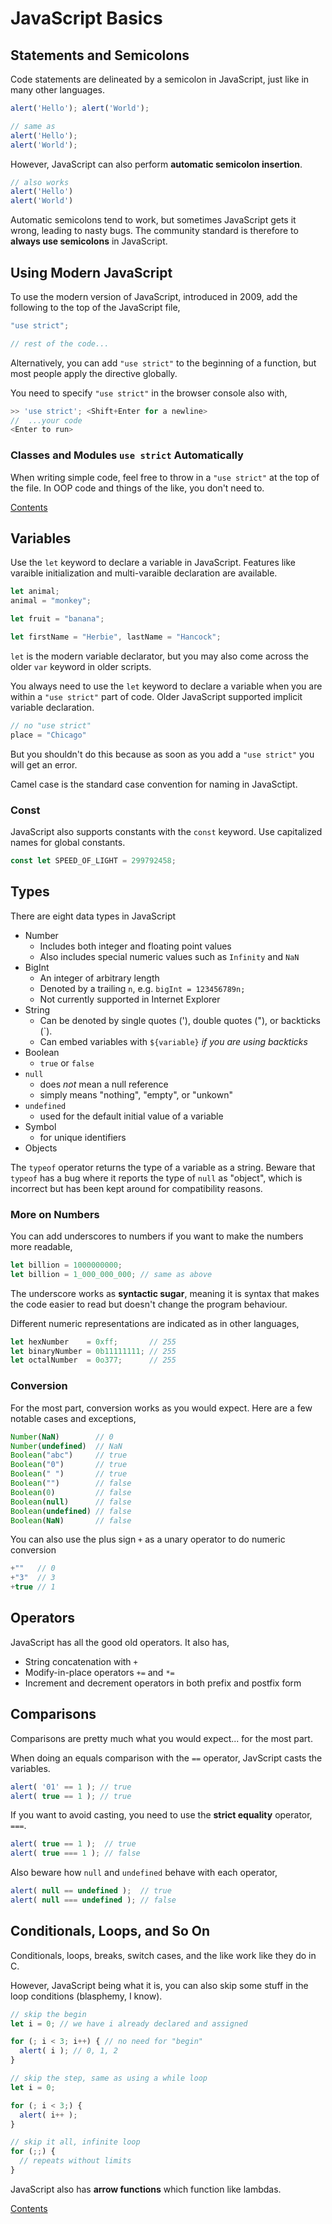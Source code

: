 # JavaScript Basics

## Statements and Semicolons

Code statements are delineated by a semicolon in JavaScript, just like in many other languages.

```js
alert('Hello'); alert('World');

// same as
alert('Hello');
alert('World');
```

However, JavaScript can also perform **automatic semicolon insertion**.

```js
// also works
alert('Hello')
alert('World')
```

Automatic semicolons tend to work, but sometimes JavaScript gets it wrong, leading to nasty bugs. The community standard is therefore to **always use semicolons** in JavaScript.

## Using Modern JavaScript

To use the modern version of JavaScript, introduced in 2009, add the following to the top of the JavaScript file,

```js
"use strict";

// rest of the code...
```

Alternatively, you can add `"use strict"` to the beginning of a function, but most people apply the directive globally.

You need to specify `"use strict"` in the browser console also with,

```js
>> 'use strict'; <Shift+Enter for a newline>
//  ...your code
<Enter to run>
```

### Classes and Modules `use strict` Automatically

When writing simple code, feel free to throw in a `"use strict"` at the top of the file. In OOP code and things of the like, you don't need to.

[Contents](_main_javascript_notes.md)

## Variables

Use the `let` keyword to declare a variable in JavaScript. Features like varaible initialization and multi-varaible declaration are available.

```js
let animal;
animal = "monkey";

let fruit = "banana";

let firstName = "Herbie", lastName = "Hancock";
```

`let` is the modern variable declarator, but you may also come across the older `var` keyword in older scripts.

You always need to use the `let` keyword to declare a variable when you are within a `"use strict"` part of code. Older JavaScript supported implicit variable declaration.

```js
// no "use strict"
place = "Chicago"
```

But you shouldn't do this because as soon as you add a `"use strict"` you will get an error.

Camel case is the standard case convention for naming in JavaSctipt.

### Const

JavaScript also supports constants with the `const` keyword. Use capitalized names for global constants.

```js
const let SPEED_OF_LIGHT = 299792458;
```

## Types

There are eight data types in JavaScript

- Number
  - Includes both integer and floating point values
  - Also includes special numeric values such as `Infinity` and `NaN`
- BigInt
  - An integer of arbitrary length
  - Denoted by a trailing `n`, e.g. `bigInt = 123456789n;`
  - Not currently supported in Internet Explorer
- String
  - Can be denoted by single quotes ('), double quotes ("), or backticks (`).
  - Can embed variables with `${variable}` *if you are using backticks*
- Boolean
  - `true` or `false`
- `null`
  - does *not* mean a null reference
  - simply means "nothing", "empty", or  "unkown"
- `undefined`
  - used for the default initial value of a variable
- Symbol
  - for unique identifiers
- Objects

The `typeof` operator returns the type of a variable as a string. Beware that `typeof` has a bug where it reports the type of `null` as "object", which is incorrect but has been kept around for compatibility reasons.

### More on Numbers

You can add underscores to numbers if you want to make the numbers more readable,

```js
let billion = 1000000000;
let billion = 1_000_000_000; // same as above
```

The underscore works as **syntactic sugar**, meaning it is syntax that makes the code easier to read but doesn't change the program behaviour.

Different numeric representations are indicated as in other languages,

```js
let hexNumber    = 0xff;       // 255
let binaryNumber = 0b11111111; // 255
let octalNumber  = 0o377;      // 255
```

### Conversion

For the most part, conversion works as you would expect. Here are a few notable cases and exceptions,

```js
Number(NaN)        // 0
Number(undefined)  // NaN
Boolean("abc")     // true
Boolean("0")       // true
Boolean(" ")       // true
Boolean("")        // false
Boolean(0)         // false
Boolean(null)      // false
Boolean(undefined) // false
Boolean(NaN)       // false
```

You can also use the plus sign `+` as a unary operator to do numeric conversion

```js
+""   // 0
+"3"  // 3
+true // 1
```

## Operators

JavaScript has all the good old operators. It also has,

- String concatenation with `+`
- Modify-in-place operators `+=` and `*=`
- Increment and decrement operators in both prefix and postfix form

## Comparisons

Comparisons are pretty much what you would expect... for the most part.

When doing an equals comparison with the `==` operator, JavScript casts the variables.

```js
alert( '01' == 1 ); // true
alert( true == 1 ); // true
```

If you want to avoid casting, you need to use the **strict equality** operator, `===`.

```js
alert( true == 1 );  // true
alert( true === 1 ); // false
```

Also beware how `null` and `undefined` behave with each operator,

```js
alert( null == undefined );  // true
alert( null === undefined ); // false
```

## Conditionals, Loops, and So On

Conditionals, loops, breaks, switch cases, and the like work like they do in C.

However, JavaScript being what it is, you can also skip some stuff in the loop conditions (blasphemy, I know).

```js
// skip the begin
let i = 0; // we have i already declared and assigned

for (; i < 3; i++) { // no need for "begin"
  alert( i ); // 0, 1, 2
}

// skip the step, same as using a while loop
let i = 0;

for (; i < 3;) {
  alert( i++ );
}

// skip it all, infinite loop
for (;;) {
  // repeats without limits
}
```

JavaScript also has **arrow functions** which function like lambdas.

[Contents](_main_javascript_notes.md)
